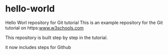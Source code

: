 # hello-world
Hello Worl repository for Git tutorial
This is an example repository for the Git tutorial on https:www.w3schools.com

This repository is built step by step in the tutorial.

it now includes steps for Github
